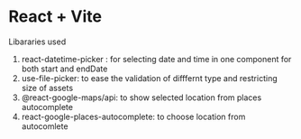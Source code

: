 # React + Vite

Libararies used
1. react-datetime-picker : for selecting date and time in one component for both start and endDate
2. use-file-picker: to ease the validation of difffernt type and restricting size of assets
3. @react-google-maps/api: to show selected location from places autocomplete
4. react-google-places-autocomplete:  to choose location from autocomlete



